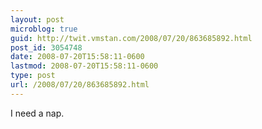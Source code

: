 ```yaml
---
layout: post
microblog: true
guid: http://twit.vmstan.com/2008/07/20/863685892.html
post_id: 3054748
date: 2008-07-20T15:58:11-0600
lastmod: 2008-07-20T15:58:11-0600
type: post
url: /2008/07/20/863685892.html
---
```

I need a nap.
